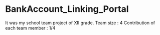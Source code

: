# BankAccount_Linking_Portal
 
It was my school team project of XII grade.
Team size : 4
Contribution of each team member : 1/4
